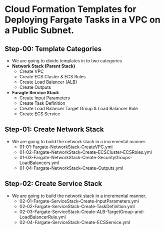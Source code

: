 # Cloud Formation Templates for Deploying Fargate Tasks in a VPC on a Public Subnet.

## Step-00: Template Categories
- We are going to divide templates in to two categories
- **Network Stack (Parent Stack)**
    - Create VPC
    - Create ECS Cluster & ECS Roles
    - Create Load Balancer (ALB)
    - Create Outputs
- **Faragte Service Stack**
    - Create Input Parameters
    - Create Task Definition
    - Create Load Balancer Target Group & Load Balancer Rule
    - Create ECS Service

## Step-01: Create Network Stack
- We are going to build the network stack in a incremental manner.     
    - 01-01-Fargate-NetworkStack-CreateVPC.yml
    - 01-02-Fargate-NetworkStack-Create-ECSCluster-ECSRoles.yml
    - 01-03-Fargate-NetworkStack-Create-SecurityGroups-LoadBalancers.yml
    - 01-04-Fargate-NetworkStack-Create-Outputs.yml

## Step-02: Create Service Stack
- We are going to build the network stack in a incremental manner.     
    - 02-01-Fargate-ServiceStack-Create-InputParameters.yml
    - 02-02-Fargate-ServiceStack-Create-TaskDefinition.yml
    - 02-03-Fargate-ServiceStack-Create-ALB-TargetGroup-and-LoadBalancerRule.yml
    - 02-04-Fargate-ServiceStack-Create-ECSService.yml

